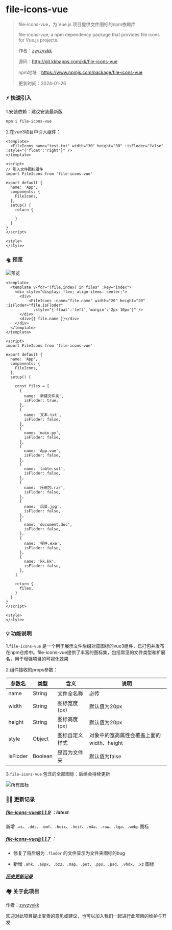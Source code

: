 # file-icons-vue

> file-icons-vue，为 Vue.js 项目提供文件图标的npm依赖库
>
> file-icons-vue, a npm dependency package that provides file icons for Vue.js projects.
>
> 作者：[zyyzyykk](https://github.com/zyyzyykk/)
>
> 源码：http://git.kkbapps.com/kk/file-icons-vue
>
> npm地址：https://www.npmjs.com/package/file-icons-vue
>
> 更新时间：2024-01-26

### **⚡** 快速引入

1.安装依赖：建议安装最新版

```sh
npm i file-icons-vue
```

2.在vue3项目中引入组件：

```vue
<template>
  <FileIcons name="test.txt" width="30" height="30" :isFloder="false" :style="{'float':'right'}" />
</template>

<script>
// 引入文件图标组件
import FileIcons from 'file-icons-vue'

export default {
  name: 'App',
  components: {
    FileIcons,
  },
  setup() {
    return {
      
    }
  }
}
</script>

<style>
</style>
```

### 🛸 预览

![预览](https://img.kkbapps.com/file-icons-vue/file-icons-vue-preview1.png)

```vue
<template>
  <template v-for="(file,index) in files" :key="index">
    <div style="display: flex; align-items: center;">
      <div>
          <FileIcons :name="file.name" width="20" height="20" :isFloder="file.isFloder"
            :style="{'float':'left','margin':'2px 10px'}" />
      </div>
      <div>{{ file.name }}</div>
    </div>
  </template>
</template>

<script>
import FileIcons from 'file-icons-vue'

export default {
  name: 'App',
  components: {
    FileIcons,
  },
  setup() {

    const files = [
      {
        name: '新建文件夹',
        isFloder: true,
      },
      {
        name: '文本.txt',
        isFloder: false,
      },
      {
        name: 'main.py',
        isFloder: false,
      },
      {
        name: 'App.vue',
        isFloder: false,
      },
      {
        name: 'table.sql',
        isFloder: false,
      },
      {
        name: '压缩包.rar',
        isFloder: false,
      },
      {
        name: '风景.jpg',
        isFloder: false,
      },
      {
        name: 'document.doc',
        isFloder: false,
      },
      {
        name: '程序.exe',
        isFloder: false,
      },
      {
        name: 'kk.kk',
        isFloder: false,
      },
    ]

    return {
      files,
    }
  }
}
</script>

<style>
</style>
```

### 💡 功能说明

1.`file-icons-vue` 是一个用于展示文件后缀对应图标的vue3组件，已打包并发布在npm仓库中。file-icons-vue提供了丰富的图标集，包括常见的文件类型和扩展名，用于增强项目的可视化效果

2.组件接收的props参数：

| 参数名   | 类型    | 含义           | 说明                                      |
| -------- | ------- | -------------- | ----------------------------------------- |
| name     | String  | 文件全名称     | 必传                                      |
| width    | String  | 图标宽度(px)   | 默认值为20px                              |
| height   | String  | 图标高度(px)   | 默认值为20px                              |
| style    | Object  | 图标自定义样式 | 对象中的宽高属性会覆盖上面的width、height |
| isFloder | Boolean | 是否为文件夹   | 默认值为false                             |

3.`file-icons-vue` 包含的全部图标：后续会持续更新

![所有图标](https://img.kkbapps.com/file-icons-vue/file-icons-vue-all-icons-1.1.9.png)

### 👨‍💻 更新记录

##### file-icons-vue@1.1.9 ：latest

新增 `.ai`、`.dds`、`.emf`、`.heic`、`.heif`、`.m4a`、`.raw`、`.tga`、`.webp` 图标

##### file-icons-vue@1.1.7 ：

- 修复了将后缀为 `.floder` 的文件显示为文件夹图标的bug

- 新增 `.ahk`、`.aspx`、`.bz2`、`.map`、`.pot`、`.pps`、`.psd`、`.vhdx`、`.xz` 图标

##### [历史更新记录](./UPDATE.md)

### 🏘️ 关于此项目

作者：[zyyzyykk](https://github.com/zyyzyykk/)

欢迎对此项目提出宝贵的意见或建议，也可以加入我们一起进行此项目的维护与开发

